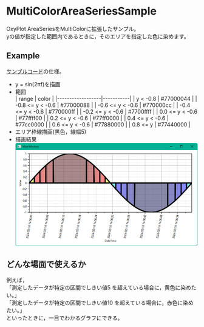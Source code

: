 # MultiColorAreaSeriesSample
OxyPlot AreaSeriesをMultiColorに拡張したサンプル。<br>
yの値が指定した範囲内であるときに，そのエリアを指定した色に染めます。

## Example
[サンプルコード](MultiColorAreaSeriesSample/MainWindowViewModel.cs)の仕様。

- y = sin(2πf)を描画
- 範囲<br>
    | range            | color     |
    |------------------|-----------|
    | y < -0.8         | #77000044 |
    | -0.8 <= y < -0.6 | #77000088 |
    | -0.6 <= y < -0.6 | #770000cc |
    | -0.4 <= y < -0.6 | #770000ff |
    | -0.2 <= y < -0.6 | #7700ffff |
    |  0.0 <= y < -0.6 | #77ffff00 |
    |  0.2 <= y < -0.6 | #77ff0000 |
    |  0.4 <= y < -0.6 | #77cc0000 |
    |  0.6 <= y < -0.6 | #77880000 |
    |  0.8 <= y        | #77440000 |
- エリア枠線描画(黒色，線幅5)
- 描画結果
    ![描画結果](example.png)

## どんな場面で使えるか
例えば，<br>
「測定したデータが特定の区間でしきい値5 を超えている場合に，黄色に染めたい。」<br>
「測定したデータが特定の区間でしきい値10 を超えている場合に，赤色に染めたい。」<br>
といったときに，一目でわかるグラフにできる。